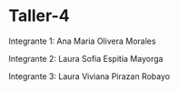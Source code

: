 # Taller-4

Integrante 1: Ana Maria Olivera Morales

Integrante 2: Laura Sofia Espitia Mayorga

Integrante 3: Laura Viviana Pirazan Robayo
